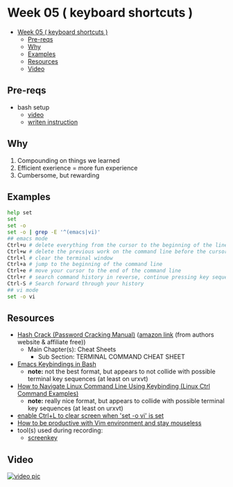 # Week 05 ( keyboard shortcuts )

- [Week 05 ( keyboard shortcuts )](#week-05--keyboard-shortcuts-)
  - [Pre-reqs](#pre-reqs)
  - [Why](#why)
  - [Examples](#examples)
  - [Resources](#resources)
  - [Video](#video)

## Pre-reqs

- bash setup
  - [video](https://youtu.be/mfP8R1yr80A)
  - [writen instruction](/install_methods/)

## Why

1. Compounding on things we learned
2. Efficient exerience = more fun experience
3. Cumbersome, but rewarding

## Examples

```bash
help set
set
set -o
set -o | grep -E '^(emacs|vi)'
## emacs mode
Ctrl+u # delete everything from the cursor to the beginning of the line
Ctrl+w # delete the previous work on the command line before the cursor
Ctrl+l # clear the terminal window
Ctrl+a # jump to the beginning of the command line
Ctrl+e # move your cursor to the end of the command line
Ctrl+r # search command history in reverse, continue pressing key sequence to continue backwards search. Esc when done or command found
Ctrl-S # Search forward through your history
## vi mode
set -o vi
```

## Resources

- [Hash Crack (Password Cracking Manual)](https://www.netmux.com/#books) ([amazon link](https://www.amazon.com/gp/product/1793458618) (from authors website & affiliate free))
  - Main Chapter(s): Cheat Sheets
    - Sub Section: TERMINAL COMMAND CHEAT SHEET
- [Emacs Keybindings in Bash](https://blog.pythian.com/emacs-keybindings-in-bash/)
  - **note:** not the best format, but appears to not collide with possible terminal key sequences (at least on urxvt)
- [How to Navigate Linux Command Line Using Keybinding (Linux Ctrl Command Examples)](https://www.thegeekstuff.com/2014/05/linux-keybindings/)
  - **note:** really nice format, but appears to collide with possible terminal key sequences (at least on urxvt)
- [enable Ctrl+L to clear screen when 'set -o vi' is set](https://unix.stackexchange.com/questions/104094/is-there-any-way-to-enable-ctrll-to-clear-screen-when-set-o-vi-is-set#answer-104101)
- [How to be productive with Vim environment and stay mouseless](https://nosarthur.github.io/coding/2020/06/27/vim-productivity.html#--bash-in-vim-mode)
- tool(s) used during recording:
  - [screenkey](https://www.linuxuprising.com/2020/05/screenkey-is-tool-that-shows-pressed.html)

## Video

[![video pic](https://img.youtube.com/vi/I7QMLSmibLw/0.jpg)](https://youtu.be/I7QMLSmibLw)
